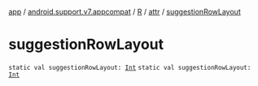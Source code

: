 [app](../../../index.md) / [android.support.v7.appcompat](../../index.md) / [R](../index.md) / [attr](index.md) / [suggestionRowLayout](.)

# suggestionRowLayout

`static val suggestionRowLayout: `[`Int`](https://kotlinlang.org/api/latest/jvm/stdlib/kotlin/-int/index.html)
`static val suggestionRowLayout: `[`Int`](https://kotlinlang.org/api/latest/jvm/stdlib/kotlin/-int/index.html)
